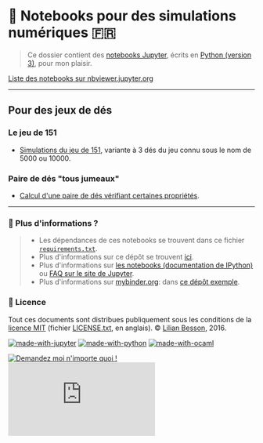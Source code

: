# :notebook: Notebooks pour des simulations numériques :fr:
> Ce dossier contient des [notebooks Jupyter](http://jupyter.org/), écrits en [Python (version 3)](https://docs.python.org/3/), pour mon plaisir.

[Liste des notebooks sur nbviewer.jupyter.org](http://nbviewer.jupyter.org/github/Naereen/notebooks/tree/master/simus/)

----

## Pour des jeux de dés
### Le jeu de 151
- [Simulations du jeu de 151](Simulations_du_jeu_de_151.ipynb), variante à 3 dés du jeu connu sous le nom de 5000 ou 10000.

### Paire de dés "tous jumeaux"
- [Calcul d'une paire de dés vérifiant certaines propriétés](Calcul_d_une_paire_de_des_un_peu_particuliers.ipynb).

----

### :information_desk_person: Plus d'informations ?
> - Les dépendances de ces notebooks se trouvent dans ce fichier [`requirements.txt`](requirements.txt).
> - Plus d'informations sur ce dépôt se trouvent [ici](..).
> - Plus d'informations sur [les notebooks (documentation de IPython)](http://nbviewer.jupiter.org/github/ipython/ipython/blob/3.x/examples/Notebook/Index.ipynb) ou [FAQ sur le site de Jupyter](http://nbviewer.jupyter.org/faq).
> - Plus d'informations sur [mybinder.org](http://mybinder.org/): dans [ce dépôt exemple](https://github.com/binder-project/example-requirements).

### :scroll: Licence
Tout ces documents sont distribues publiquement sous les conditions de la [licence MIT](http://lbesson.mit-license.org/) (fichier [LICENSE.txt](LICENSE.txt), en anglais).
© [Lilian Besson](https://github.com/Naereen), 2016.

[![made-with-jupyter](https://img.shields.io/badge/Made%20with-Jupyter-1f425f.svg)](http://jupyter.org/)
[![made-with-python](https://img.shields.io/badge/Made%20with-Python-1f425f.svg)](https://www.python.org/)
[![made-with-ocaml](https://img.shields.io/badge/Made%20with-OCaml-1f425f.svg)](https://ocaml.org/)

[![Demandez moi n'importe quoi !](https://img.shields.io/badge/Demandez%20moi-n'%20importe%20quoi-1abc9c.svg)](https://GitHub.com/Naereen/ama.fr)
[![Analytics](https://ga-beacon.appspot.com/UA-38514290-17/github.com/Naereen/notebooks/agreg/README.md?pixel)](https://github.com/Naereen/notebooks/)

